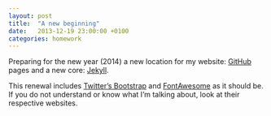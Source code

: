 ```yaml
---
layout: post
title:  "A new beginning"
date:   2013-12-19 23:00:00 +0100
categories: homework
---
```


Preparing for the new year (2014) a new location for my website:
[GitHub][github-website] pages and a new core: [Jekyll][jekyll-website].

This renewal includes [Twitter’s Bootstrap][bootstrap-website] and
[FontAwesome][fontawesome-website] as it should be. If you do not understand or
know what I’m talking about, look at their respective websites.

[jekyll-website]: http://jekyllrb.com/
[bootstrap-website]: http://
[fontawesome-website]: http://fontawesome.io/
[github-website]: https://github.com/
